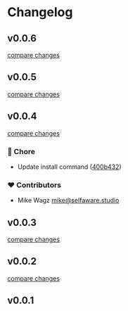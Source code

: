 # Changelog


## v0.0.6

[compare changes](https://github.com/selfawarestudio/greta/compare/v0.0.5...v0.0.6)

## v0.0.5

[compare changes](https://github.com/selfawarestudio/greta/compare/v0.0.4...v0.0.5)

## v0.0.4

[compare changes](https://github.com/selfawarestudio/greta/compare/v0.0.3...v0.0.4)

### 🏡 Chore

- Update install command ([400b432](https://github.com/selfawarestudio/greta/commit/400b432))

### ❤️ Contributors

- Mike Wagz <mike@selfaware.studio>

## v0.0.3

[compare changes](https://github.com/selfawarestudio/greta/compare/v0.0.2...v0.0.3)

## v0.0.2

[compare changes](https://github.com/selfawarestudio/greta/compare/v0.0.1...v0.0.2)

## v0.0.1

